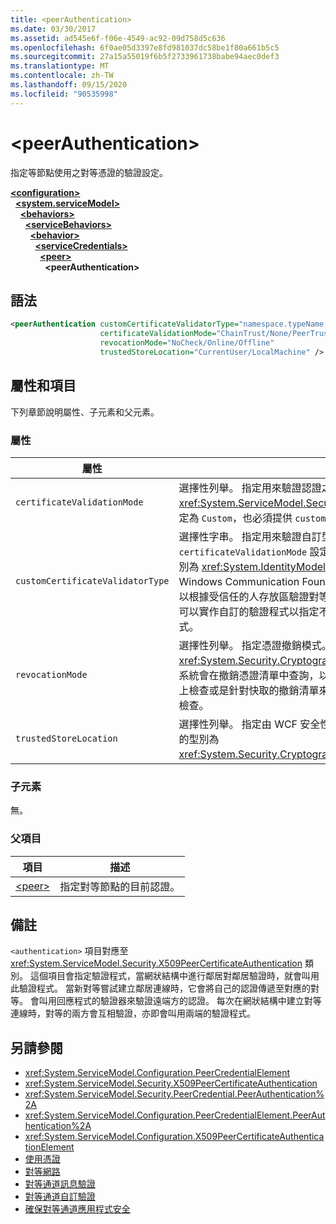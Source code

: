 ```yaml
---
title: <peerAuthentication>
ms.date: 03/30/2017
ms.assetid: ad545e6f-f06e-4549-ac92-09d758d5c636
ms.openlocfilehash: 6f0ae05d3397e8fd981037dc58be1f80a661b5c5
ms.sourcegitcommit: 27a15a55019f6b5f2733961738babe94aec0def3
ms.translationtype: MT
ms.contentlocale: zh-TW
ms.lasthandoff: 09/15/2020
ms.locfileid: "90535998"
---
```

# \<peerAuthentication>
指定等節點使用之對等憑證的驗證設定。  
  
[**\<configuration>**](../configuration-element.md)\
&nbsp;&nbsp;[**\<system.serviceModel>**](system-servicemodel.md)\
&nbsp;&nbsp;&nbsp;&nbsp;[**\<behaviors>**](behaviors.md)\
&nbsp;&nbsp;&nbsp;&nbsp;&nbsp;&nbsp;[**\<serviceBehaviors>**](servicebehaviors.md)\
&nbsp;&nbsp;&nbsp;&nbsp;&nbsp;&nbsp;&nbsp;&nbsp;[**\<behavior>**](behavior-of-servicebehaviors.md)\
&nbsp;&nbsp;&nbsp;&nbsp;&nbsp;&nbsp;&nbsp;&nbsp;&nbsp;&nbsp;[**\<serviceCredentials>**](servicecredentials.md)\
&nbsp;&nbsp;&nbsp;&nbsp;&nbsp;&nbsp;&nbsp;&nbsp;&nbsp;&nbsp;&nbsp;&nbsp;[**\<peer>**](peer-of-servicecredentials.md)\
&nbsp;&nbsp;&nbsp;&nbsp;&nbsp;&nbsp;&nbsp;&nbsp;&nbsp;&nbsp;&nbsp;&nbsp;&nbsp;&nbsp;**\<peerAuthentication>**  
  
## <a name="syntax"></a>語法  
  
```xml  
<peerAuthentication customCertificateValidatorType="namespace.typeName, [,AssemblyName] [,Version=version number] [,Culture=culture] [,PublicKeyToken=token]"
                    certificateValidationMode="ChainTrust/None/PeerTrust/PeerOrChainTrust/Custom"
                    revocationMode="NoCheck/Online/Offline"
                    trustedStoreLocation="CurrentUser/LocalMachine" />
```  
  
## <a name="attributes-and-elements"></a>屬性和項目  
 下列章節說明屬性、子元素和父元素。  
  
### <a name="attributes"></a>屬性  
  
|屬性|描述|  
|---------------|-----------------|  
|`certificateValidationMode`|選擇性列舉。 指定用來驗證認證之三個模式的其中一個。 此屬性的型別為 <xref:System.ServiceModel.Security.X509CertificateValidationMode>。 如果設定為 `Custom`，也必須提供 `customCertificateValidator`。|  
|`customCertificateValidatorType`|選擇性字串。 指定用來驗證自訂型別的型別和組件。 當 `certificateValidationMode` 設定為 `Custom` 時，必須設定這個屬性。 此屬性的型別為 <xref:System.IdentityModel.Selectors.X509CertificateValidator>。 Windows Communication Foundation (WCF) 會提供預設的對等憑證驗證程式，以根據受信任的人存放區驗證對等憑證。 它也會驗證憑證鏈結直到有效根憑證。 您可以實作自訂的驗證程式以指定不同的行為，並使用這個屬性指向自訂的驗證程式。|  
|`revocationMode`|選擇性列舉。 指定憑證撤銷模式。 此屬性的型別為 <xref:System.Security.Cryptography.X509Certificates.X509RevocationMode>。 系統會在撤銷憑證清單中查詢，以確認對等憑證尚未被撤銷。 這項檢查可以藉由線上檢查或是針對快取的撤銷清單來執行。 將此屬性設定為 NoCheck 可以關閉撤銷檢查。|  
|`trustedStoreLocation`|選擇性列舉。 指定由 WCF 安全性系統驗證對等憑證的受信任存放區位置。 此屬性的型別為 <xref:System.Security.Cryptography.X509Certificates.StoreLocation>。|  
  
### <a name="child-elements"></a>子元素  
 無。  
  
### <a name="parent-elements"></a>父項目  
  
|項目|描述|  
|-------------|-----------------|  
|[\<peer>](peer-of-servicecredentials.md)|指定對等節點的目前認證。|  
  
## <a name="remarks"></a>備註  
 `<authentication>` 項目對應至 <xref:System.ServiceModel.Security.X509PeerCertificateAuthentication> 類別。 這個項目會指定驗證程式，當網狀結構中進行鄰居對鄰居驗證時，就會叫用此驗證程式。 當新對等嘗試建立鄰居連線時，它會將自己的認證傳遞至對應的對等。 會叫用回應程式的驗證器來驗證遠端方的認證。 每次在網狀結構中建立對等連線時，對等的兩方會互相驗證，亦即會叫用兩端的驗證程式。  
  
## <a name="see-also"></a>另請參閱

- <xref:System.ServiceModel.Configuration.PeerCredentialElement>
- <xref:System.ServiceModel.Security.X509PeerCertificateAuthentication>
- <xref:System.ServiceModel.Security.PeerCredential.PeerAuthentication%2A>
- <xref:System.ServiceModel.Configuration.PeerCredentialElement.PeerAuthentication%2A>
- <xref:System.ServiceModel.Configuration.X509PeerCertificateAuthenticationElement>
- [使用憑證](../../../wcf/feature-details/working-with-certificates.md)
- [對等網路](../../../wcf/feature-details/peer-to-peer-networking.md)
- [對等通道訊息驗證](/previous-versions/dotnet/netframework-3.5/aa967730(v=vs.90))
- [對等通道自訂驗證](/previous-versions/dotnet/netframework-3.5/ms751447(v=vs.90))
- [確保對等通道應用程式安全](../../../wcf/feature-details/securing-peer-channel-applications.md)
